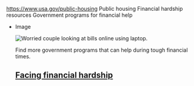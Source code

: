 

https://www.usa.gov/public-housing
Public housing
Financial hardship resources
Government programs for financial help

* Image

  ![Worried couple looking at bills online using laptop.](https://www.usa.gov/s3/files/styles/large/public/2023-01/Banner_img_Life_FInancial_hardship_en.png?itok=Nx2JnK1W)

  Find more government programs that can help during tough financial times.

  [Facing financial hardship](https://www.usa.gov/financial-hardship)
  ------------------------------------------------
